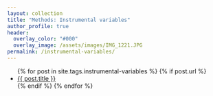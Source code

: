 ```yaml
---
layout: collection
title: "Methods: Instrumental variables"
author_profile: true
header:  
  overlay_color: "#000"
  overlay_image: /assets/images/IMG_1221.JPG
permalink: /instrumental-variables/
---
```


<ul>
  {% for post in site.tags.instrumental-variables %}
    {% if post.url %}
       <li><a href="{{ post.url }}">{{ post.title }}</a></li>
    {% endif %}
  {% endfor %}
</ul>

